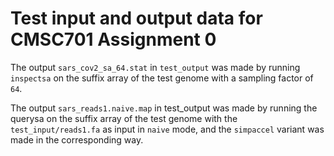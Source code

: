 # Test input and output data for CMSC701 Assignment 0

The output `sars_cov2_sa_64.stat` in `test_output` was made by running `inspectsa` on the suffix array of the test genome with a sampling factor of `64`.

The output `sars_reads1.naive.map` in test_output was made by running the querysa on the suffix array of the test genome with the `test_input/reads1.fa` as input in `naive` mode, and the `simpaccel` variant was made in the corresponding way.
